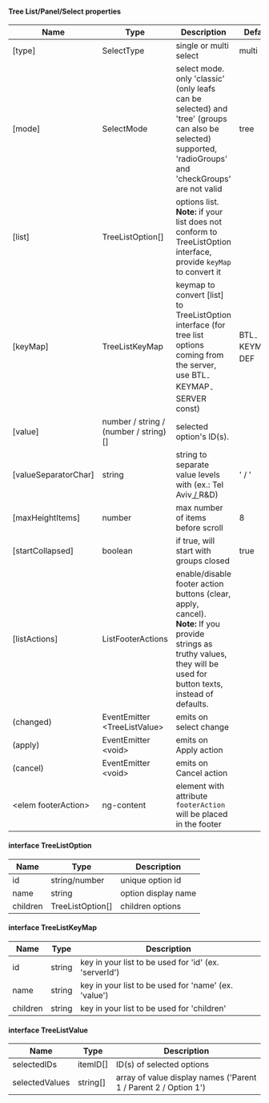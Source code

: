 #### Tree List/Panel/Select properties
Name | Type | Description | Default
--- | --- | --- | ---
[type] | SelectType | single or multi select | multi
[mode] | SelectMode | select mode. only 'classic' (only leafs can be selected) and 'tree' (groups can also be selected) supported, 'radioGroups' and 'checkGroups' are not valid | tree
[list] | TreeListOption[] | options list. <br>**Note:** if your list does not conform to TreeListOption interface, provide ```keyMap``` to convert it | &nbsp;
[keyMap] | TreeListKeyMap | keymap to convert [list] to  TreeListOption interface (for tree list options coming from the server, use BTL<sub>-</sub>KEYMAP<sub>-</sub>SERVER const) | BTL<sub>-</sub>KEYMAP<sub>-</sub>DEF
[value] | number / string / (number / string)[] | selected option's ID(s). | &nbsp;
[valueSeparatorChar] | string | string to separate value levels with (ex.: Tel Aviv<u> / </u>R&D) | ' / '
[maxHeightItems] | number | max number of items before scroll | 8
[startCollapsed] | boolean | if true, will start with groups closed | true
[listActions] | ListFooterActions | enable/disable footer action buttons (clear, apply, cancel).<br> **Note:** If you provide strings as truthy values, they will be used for button texts, instead of defaults. |  &nbsp;
(changed) | EventEmitter<wbr>&lt;TreeListValue&gt; | emits on select change | &nbsp;
(apply) | EventEmitter<wbr>&lt;void&gt; | emits on Apply action | &nbsp;
(cancel) | EventEmitter<wbr>&lt;void&gt; | emits on Cancel action | &nbsp;
&lt;elem footerAction&gt; | ng-content | element with attribute `footerAction` will be placed in the footer | &nbsp;

#### interface TreeListOption
Name | Type | Description
--- | --- | ---
id | string/number | unique option id
name | string | option display name
children | TreeListOption[] | children options

#### interface TreeListKeyMap
Name | Type | Description
--- | --- | ---
id | string | key in your list to be used for 'id' (ex. 'serverId')
name | string | key in your list to be used for 'name' (ex. 'value')
children | string |  key in your list to be used for 'children'

#### interface TreeListValue
Name | Type | Description
--- | --- | ---
selectedIDs | itemID[] | ID(s) of selected options
selectedValues | string[] | array of value display names ('Parent 1 / Parent 2 / Option 1')
